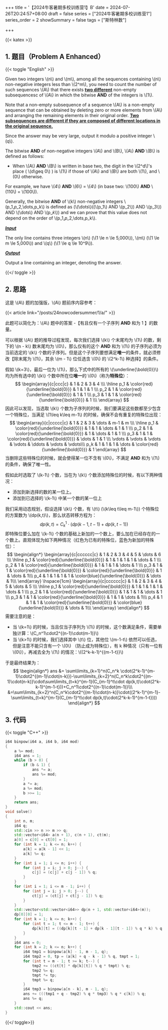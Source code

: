 +++
title = '【2024牛客暑期多校训练营1】B'
date = 2024-07-26T20:24:57+08:00
draft = false
series = ["2024牛客暑期多校训练营1"]
series_order = 2
showSummary = false
tags = ["斯特林数"]

+++

{{< katex >}}

## 1. 题目（Problem A Enhanced）

{{< toggle "English" >}}

Given two integers \\(n\\) and \\(m\\), among all the sequences containing \\(n\\) non-negative integers less than \\(2^m\\), you need to count the number of such sequences \\(A\\) that there exists **<u>two different</u>** non-empty subsequencesc of \\(A\\) in which the bitwise **AND** of the integers is \\(1\\).

Note that a non-empty subsequence of a sequence \\(A\\) is a non-empty sequence that can be obtained by deleting zero or more elements from \\(A\\) and arranging the remaining elements in their original order. **<u>Two subsequences are different if they are composed of different locations in the original sequence.</u>**

Since the answer may be very large, output it modulo a positive integer \\(q\\).

 The bitwise **AND** of non-negative integers \\(A\\) and \\(B\\), \\(A\\) **AND** \\(B\\) is defined as follows: 

- When \\(A\\) **AND** \\(B\\) is written in base two, the digit in the \\(2^d\\)'s place ( \\(d\geq 0\\) ) is \\(1\\) if those of \\(A\\) and \\(B\\) are both \\(1\\), and \\(0\\) otherwise.  

For example, we have \\(4\\) **AND** \\(6\\) = \\(4\\) (in base two: \\(100\\) **AND** \\(110\\) = \\(100\\)).

Generally, the bitwise **AND** of \\(k\\) non-negative integers \\(p_1,𝑝_2,\dots,p_k\\) is defined as
(\\(\dots\\)((\\(p_1\\) AND \\(p_2\\)) AND \\(p_3\\)) AND \\(\dots\\) AND \\(p_𝑘\\))
and we can prove that this value does not depend on the order of \\(p_1,𝑝_2,\dots,p_k\\).

***<u>Input</u>***

The only line contains three integers \\(n\\) (\\(1 \le n \le 5\,000\\)), \\(m\\) (\\(1 \le m \le 5\,000\\)) and \\(q\\) (\\(1 \le q \le 10^9\\)).

***<u>Output</u>***

Output a line containing an integer, denoting the answer.

{{</ toggle >}}

## 2. 思路

这是 \\(A\\) 题的加强版，\\(A\\) 题前序内容参考：

{{< article link="/posts/24nowcodersummer/1/a/" >}}

此题可以简化为：\\(A\\) 题中的答案 -【有且仅有一个子序列 **AND** 和为 1 】的数量。

可以根据 \\(A\\) 题的推导过程发现，每次我们选择 \\(k\\) 个末尾均为 \\(1\\) 的数，剩下的 \\(n - k\\) 数末尾均为 \\(0\\)，那么仅有的这个 **AND** 和为 \\(1\\) 的子序列必须为当前选定的 \\(k\\) 个数的子序列。但是这个子序列要想满足**唯一**的条件，就必须修改【除末尾为 \\(1\\)，其余 \\(m - 1\\) 位任选含 \\(0\\) 的 \\(2^k-1\\) 种选择】的条件。

假如 \\(k=3\\)，最后一位为 \\(1\\)，那么下式中的所有的 \\(\underline{\bold{0}}\\) 均为所有选中的 \\(k\\) 个数中所在位**唯一**的 \\(0\\)（称为**特殊位**）：
$$
\begin{array}{c|ccc|c}
 & 1 & 2 & 3 & 4 \\\
\hline
p_1 & \color{red}{\underline{\bold{0}}} & 1 & 1 & 1 \\\
p_2 & 1 & \color{red}{\underline{\bold{0}}} & 1 & 1 \\\
p_3 & 1 & 1 & \color{red}{\underline{\bold{0}}} & 1 \\\
\end{array}
$$
因此可以发现，当选取 \\(k\\) 个数为子序列的时候，我们要满足这些数都至少包含一个特殊位，当满足 \\(1\leq k\leq m-1\\) 的时候，确保不会有重复的特殊位出现：
$$
\begin{array}{c|ccccc|c}
 & 1 & 2 & 3 & \dots & m-1 & m \\\
\hline
p_1 & \color{red}{\underline{\bold{0}}} & 1 & 1 & \dots & 1 & 1 \\\
p_2 & 1 & \color{red}{\underline{\bold{0}}} & 1 & \dots & 1 & 1 \\\
p_3 & 1 & 1 & \color{red}{\underline{\bold{0}}} & \dots & 1 & 1 \\\
\vdots & \vdots & \vdots & \vdots & \ddots & \vdots & \vdots\\\
p_k & 1 & 1 & 1 & \dots & \color{red}{\underline{\bold{0}}} & 1
\end{array}
$$
当删除这些特殊位的时候，就会使得某一位不含有 \\(0\\)，不满足 **AND** 和为 \\(1\\) 的条件，确保了唯一性。

假如此时选取了 \\(k-1\\) 个数，当在为 \\(k\\) 个数添加特殊位的时候，有以下两种情况：

- 添加到新选择的数的某一位上。
- 添加到已选择的 \\(k-1\\) 中某一个数的某一位上

我们采用动态规划，假设选择 \\(k\\) 个数，有 \\(t\\) (\\(k\leq t\leq m-1\\)) 个特殊位的方案数为 \\(dp(k,t)\\)，那么状态转移方程为：
$$
dp(k,t)=C^1_k\cdot(dp(k-1,t-1) + dp(k,t-1))
$$
即特殊位要么加在 \\(k-1\\) 个数的基础上新加的一个数上，要么加在已经存在的一个数上。直观体现为如下两种情况（红色为已有的特殊位，蓝色为新加的特殊位）：
$$
\begin{align*}
\begin{array}{c|cccccc|c}
 & 1 & 2 & 3 & 4 & 5 & \dots & 6 \\\
\hline
p_1 & \color{red}{\underline{\bold{0}}} & 1 & 1 & 1 & 1 & \dots & 1 \\\
p_2 & 1 & \color{red}{\underline{\bold{0}}} & 1 & 1 & 1 & \dots & 1 \\\
p_3 & 1 & 1 & \color{red}{\underline{\bold{0}}} & \color{red}{\underline{\bold{0}}} & 1 & \dots & 1\\\
p_4 & 1 & 1 & 1 & 1 & \color{blue}{\underline{\bold{0}}} & \dots & 1\\\
\end{array}
\hspace{1cm}
\begin{array}{c|cccccc|c}
 & 1 & 2 & 3 & 4 & 5 & \dots & 5 \\\
\hline
p_1 & \color{red}{\underline{\bold{0}}} & 1 & 1 & 1 & 1 & \dots & 1 \\\
p_2 & 1 & \color{red}{\underline{\bold{0}}} & 1 & 1 & 1 & \dots & 1 \\\
p_3 & 1 & 1 & \color{red}{\underline{\bold{0}}} & 1 & 1 & \dots & 1\\\
p_4 & 1 & 1 & 1 & \color{red}{\underline{\bold{0}}} & \color{blue}{\underline{\bold{0}}} & \dots & 1\\\
\end{array}
\end{align*}
$$
需要注意的是：

- 当 \\(k=1\\) 的时候，当且仅当子序列为 \\(1\\) 的时候，这个数满足条件，需要单独计算：\\(C_n^1\cdot2^{(n-1)\cdot(m-1)}\\)
- 当 \\(k>1\\) 的时候，我们选择其中 \\(t\\) 位，其他位 \\(m-1-t\\) 依然可以任选，但是注意不能只含有一个 \\(0\\) （防止成为特殊位），有 k 种情况（只有一位有 \\(0\\)），再减去全为 \\(1\\) 的情况：\\((2^k-k-1)^{{m-1-t}}\\)

于是最终结果为：
$$
\begin{align*}
ans &= \sum\limits_{k=1}^n(C_n^k \cdot(2^k-1)^{m-1}\cdot2^{(m-1)\cdot(n-k)})-\sum\limits_{k=2}^n(C_n^k\cdot2^{(m-1)\cdot(n-k)}\cdot\sum\limits_{t=k}^{m-1}(C_{m-1}^t\cdot dp(k,t)\cdot(2^k-k-1)^{m-1-t}))+C_n^1\cdot2^{(n-1)\cdot(m-1)}\\\
&=\sum\limits_{k=2}^n(C_n^k\cdot2^{(m-1)\cdot(n-k)}\cdot((2^k-1)^{m-1}-\sum\limits_{t=k}^{m-1}(C_{m-1}^t\cdot dp(k,t)\cdot(2^k-k-1)^{m-1-t})))
\end{align*}
$$

## 3. 代码

{{< toggle "C++" >}}

```cpp
i64 binpow(i64 a, i64 b, i64 mod)
{
    a %= mod;
    i64 ans = 1;
    while (b > 0) {
        if (b & 1) {
            ans *= a;
            ans %= mod;
        }
        a *= a;
        a %= mod;
        b >>= 1;
    }
    return ans;
}
void solve()
{
    int n, m;
    i64 q;
    std::cin >> n >> m >> q;
    std::vector<i64> a(n + 1), c(n + 1), ct(m);
    a[0] = c[0] = ct[0] = 1;
    for (int k = 1; k <= n; k++) {
        a[k] = a[k - 1] << 1;
        a[k] %= q;
    }
    for (int i = 1; i <= n; i++) {
        for (int j = i; j > 0; j--) {
            c[j] = (c[j] + c[j - 1]) % q;
        }
    }
    for (int i = 1; i <= m - 1; i++) {
        for (int j = i; j > 0; j--) {
            ct[j] = (ct[j] + ct[j - 1]) % q;
        }
    }
    std::vector<std::vector<i64>> dp(n + 1, std::vector<i64>(m));
    dp[0][0] = 1;
    for (int k = 1; k <= n; k++) {
        for (int t = 1; t <= m - 1; t++) {
            dp[k][t] = ((dp[k][t - 1] + dp[k - 1][t - 1]) % q * k) % q;
        }
    }
    i64 ans = 0;
    for (int k = 2; k <= n; k++) {
        i64 tmp1 = binpow(a[k] - 1, m - 1, q);
        i64 tmp2 = 0, tp = (a[k] + q - k - 1) % q, tmpt = 1;
        for (int t = m - 1; t >= k; t--) {
            tmp2 += ((ct[t] * dp[k][t]) % q * tmpt) % q;
            tmp2 %= q;
            tmpt *= tp;
            tmpt %= q;
        }
        i64 tmp3 = binpow(a[n - k], m - 1, q);
        ans += (((tmp1 + q - tmp2) % q * tmp3) % q * c[k]) % q;
        ans %= q;
    }
    std::cout << ans;
}
```

{{</ toggle>}}

